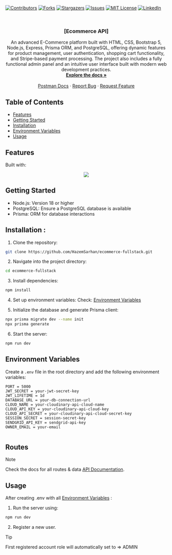 [![Contributors][contributors-shield]][contributors-url]
[![Forks][forks-shield]][forks-url]
[![Stargazers][stars-shield]][stars-url]
[![Issues][issues-shield]][issues-url]
[![MIT License][license-shield]][license-url]
[![LinkedIn][linkedin-shield]][linkedin-url]

<!-- PROJECT LOGO -->
<br />
<div align="center">
  <a href="https://github.com/HazemSarhan/ecommerce-fullstack"></a>

<h3 align="center">[Ecommerce API]</h3>

  <p align="center">
    An advanced E-Commerce platform built with HTML, CSS, Bootstrap 5, Node.js, Express, Prisma ORM, and PostgreSQL, offering dynamic features for product management, user authentication, shopping cart functionality, and Stripe-based payment processing. The project also includes a fully functional admin panel and an intuitive user interface built with modern web development practices.
    <br />
    <a href="http://localhost:3000/api-docs/"><strong>Explore the docs »</strong></a>
    <br />
    <br />
    <a href="https://documenter.getpostman.com/view/36229537/2sAYQUqERW">Postman Docs</a>
    ·
    <a href="https://github.com/HazemSarhan/ecommerce-fullstack/issues/new?labels=bug&template=bug-report---.md">Report Bug</a>
    ·
    <a href="https://github.com/HazemSarhan/ecommerce-fullstack/issues/new?labels=enhancement&template=feature-request---.md">Request Feature</a>
  </p>
</div>

<!-- TABLE OF CONTENTS -->

## Table of Contents

- [Features](#features)
- [Getting Started](#getting-started)
- [Installation](#installation)
- [Environment Variables](#environment-variables)
- [Usage](#usage)

## Features

Built with:

<div align="center">
  <img src="https://skillicons.dev/icons?i=html,css,bootstrap,js,nodejs,express,postgres,prisma" /><br>
</div>

## Getting Started

- Node.js: Version 18 or higher
- PostgreSQL: Ensure a PostgreSQL database is available
- Prisma: ORM for database interactions

## Installation :

1. Clone the repository:

```sh
git clone https://github.com/HazemSarhan/ecommerce-fullstack.git
```

2. Navigate into the project directory:

```sh
cd ecommerce-fullstack
```

3. Install dependencies:

```sh
npm install
```

4. Set up environment variables:
   Check: [Environment Variables](#environment-variables)

5. Initialize the database and generate Prisma client:

```sh
npx prisma migrate dev --name init
npx prisma generate
```

6. Start the server:

```sh
npm run dev
```

## Environment Variables

Create a `.env` file in the root directory and add the following environment variables:

```env
PORT = 5000
JWT_SECRET = your-jwt-secret-key
JWT_LIFETIME = 1d
DATABASE_URL = your-db-connection-url
CLOUD_NAME = your-cloudinary-api-cloud-name
CLOUD_API_KEY = your-cloudinary-api-cloud-key
CLOUD_API_SECRET = your-cloudinary-api-cloud-secret-key
SESSION_SECRET = session-secret-key
SENDGRID_API_KEY = sendgrid-api-key
OWNER_EMAIL = your-email


```

## Routes

> [!NOTE]
> Check the docs for all routes & data [API Documentation](https://documenter.getpostman.com/view/36229537/2sAYQUqERW).

## Usage

After creating .env with all [Environment Variables](#environment-variables) :

1. Run the server using:

```sh
npm run dev
```

2. Register a new user.

> [!TIP]
> First registered account role will automatically set to => ADMIN

[contributors-shield]: https://img.shields.io/github/contributors/HazemSarhan/ecommerce-fullstack?style=for-the-badge
[contributors-url]: https://github.com/HazemSarhan/ecommerce-fullstack/graphs/contributors
[forks-shield]: https://img.shields.io/github/forks/HazemSarhan/ecommerce-fullstack.svg?style=for-the-badge
[forks-url]: https://github.com/HazemSarhan/ecommerce-fullstack/network/members
[stars-shield]: https://img.shields.io/github/stars/HazemSarhan/ecommerce-fullstack.svg?style=for-the-badge
[stars-url]: https://github.com/HazemSarhan/ecommerce-fullstack/stargazers
[issues-shield]: https://img.shields.io/github/issues/HazemSarhan/ecommerce-fullstack.svg?style=for-the-badge
[issues-url]: https://github.com/HazemSarhan/ecommerce-fullstack/issues
[license-shield]: https://img.shields.io/github/license/HazemSarhan/ecommerce-fullstack.svg?style=for-the-badge
[license-url]: https://github.com/HazemSarhan/ecommerce-fullstack/master/LICENSE.txt
[linkedin-shield]: https://img.shields.io/badge/-LinkedIn-black.svg?style=for-the-badge&logo=linkedin&colorB=555
[linkedin-url]: https://www.linkedin.com/in/hazemmegahed/
[product-screenshot]: images/screenshot.png
[node-js]: https://svgur.com/i/19bZ.svg
[express-js]: https://svgur.com/i/19a1.svg
[mongo-db]: https://svgur.com/i/19b4.svg
[jwt]: https://svgshare.com/i/19bi.svg
[db]: https://i.imgur.com/0CzwXXA.png
